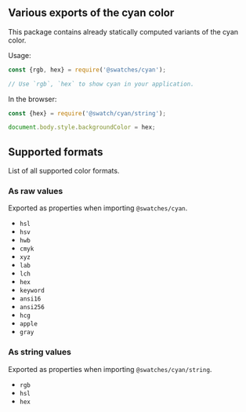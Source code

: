 ## Various exports of the cyan color

This package contains already statically computed variants of the cyan color.

Usage:
```js
const {rgb, hex} = require('@swatches/cyan');

// Use `rgb`, `hex` to show cyan in your application.
```

In the browser:
```js
const {hex} = require('@swatch/cyan/string');

document.body.style.backgroundColor = hex;
```

## Supported formats


List of all supported color formats.

### As raw values

Exported as properties when importing `@swatches/cyan`.

- `hsl`
- `hsv`
- `hwb`
- `cmyk`
- `xyz`
- `lab`
- `lch`
- `hex`
- `keyword`
- `ansi16`
- `ansi256`
- `hcg`
- `apple`
- `gray`

### As string values

Exported as properties when importing `@swatches/cyan/string`.

- `rgb`
- `hsl`
- `hex`
